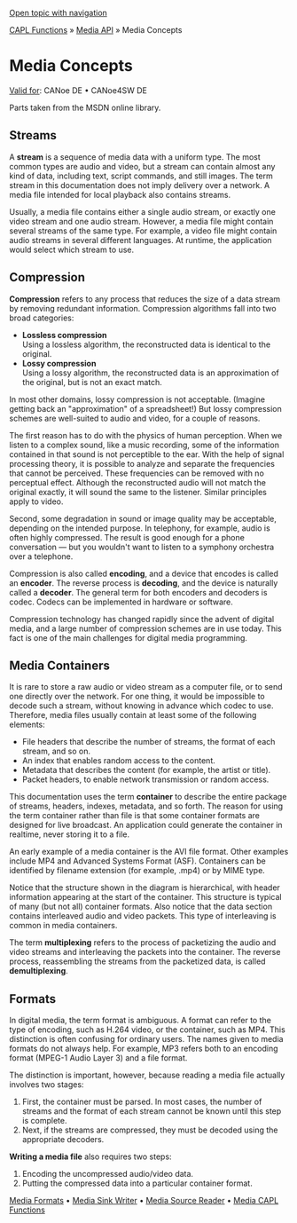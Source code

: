 [Open topic with navigation](../../../../CANoeDEFamily.htm#Topics/CAPLFunctions/Media/CAPLfunctionsMediaConcept.md)

[CAPL Functions](../CAPLfunctions.md) » [Media API](CAPLfunctionsMediaOverview.md) » Media Concepts

# Media Concepts

[Valid for](../../Shared/FeatureAvailability.md):  CANoe DE • CANoe4SW DE

Parts taken from the MSDN online library.

## Streams

A **stream** is a sequence of media data with a uniform type. The most common types are audio and video, but a stream can contain almost any kind of data, including text, script commands, and still images. The term stream in this documentation does not imply delivery over a network. A media file intended for local playback also contains streams.

Usually, a media file contains either a single audio stream, or exactly one video stream and one audio stream. However, a media file might contain several streams of the same type. For example, a video file might contain audio streams in several different languages. At runtime, the application would select which stream to use.

## Compression

**Compression** refers to any process that reduces the size of a data stream by removing redundant information. Compression algorithms fall into two broad categories:

- **Lossless compression**  
  Using a lossless algorithm, the reconstructed data is identical to the original.
- **Lossy compression**  
  Using a lossy algorithm, the reconstructed data is an approximation of the original, but is not an exact match.

In most other domains, lossy compression is not acceptable. (Imagine getting back an "approximation" of a spreadsheet!) But lossy compression schemes are well-suited to audio and video, for a couple of reasons.

The first reason has to do with the physics of human perception. When we listen to a complex sound, like a music recording, some of the information contained in that sound is not perceptible to the ear. With the help of signal processing theory, it is possible to analyze and separate the frequencies that cannot be perceived. These frequencies can be removed with no perceptual effect. Although the reconstructed audio will not match the original exactly, it will sound the same to the listener. Similar principles apply to video.

Second, some degradation in sound or image quality may be acceptable, depending on the intended purpose. In telephony, for example, audio is often highly compressed. The result is good enough for a phone conversation — but you wouldn't want to listen to a symphony orchestra over a telephone.

Compression is also called **encoding**, and a device that encodes is called an **encoder**. The reverse process is **decoding**, and the device is naturally called a **decoder**. The general term for both encoders and decoders is codec. Codecs can be implemented in hardware or software.

Compression technology has changed rapidly since the advent of digital media, and a large number of compression schemes are in use today. This fact is one of the main challenges for digital media programming.

## Media Containers

It is rare to store a raw audio or video stream as a computer file, or to send one directly over the network. For one thing, it would be impossible to decode such a stream, without knowing in advance which codec to use. Therefore, media files usually contain at least some of the following elements:

- File headers that describe the number of streams, the format of each stream, and so on.
- An index that enables random access to the content.
- Metadata that describes the content (for example, the artist or title).
- Packet headers, to enable network transmission or random access.

This documentation uses the term **container** to describe the entire package of streams, headers, indexes, metadata, and so forth. The reason for using the term container rather than file is that some container formats are designed for live broadcast. An application could generate the container in realtime, never storing it to a file.

An early example of a media container is the AVI file format. Other examples include MP4 and Advanced Systems Format (ASF). Containers can be identified by filename extension (for example, .mp4) or by MIME type.

Notice that the structure shown in the diagram is hierarchical, with header information appearing at the start of the container. This structure is typical of many (but not all) container formats. Also notice that the data section contains interleaved audio and video packets. This type of interleaving is common in media containers.

The term **multiplexing** refers to the process of packetizing the audio and video streams and interleaving the packets into the container. The reverse process, reassembling the streams from the packetized data, is called **demultiplexing**.

## Formats

In digital media, the term format is ambiguous. A format can refer to the type of encoding, such as H.264 video, or the container, such as MP4. This distinction is often confusing for ordinary users. The names given to media formats do not always help. For example, MP3 refers both to an encoding format (MPEG-1 Audio Layer 3) and a file format.

The distinction is important, however, because reading a media file actually involves two stages:

1. First, the container must be parsed. In most cases, the number of streams and the format of each stream cannot be known until this step is complete.
2. Next, if the streams are compressed, they must be decoded using the appropriate decoders.

**Writing a media file** also requires two steps:

1. Encoding the uncompressed audio/video data.
2. Putting the compressed data into a particular container format.

[Media Formats](CAPLfunctionsMediaFormats.md) • [Media Sink Writer](CAPLfunctionsMediaSinkWriter.md) • [Media Source Reader](CAPLfunctionsMediaSouceReader.md) • [Media CAPL Functions](CAPLfunctionsMediaOverview.md)
